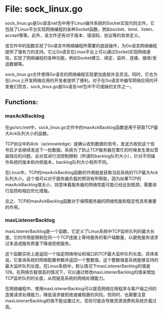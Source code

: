 # File: sock_linux.go

sock_linux.go是Go语言net包中用于Linux操作系统的Socket实现代码文件。它包括了Linux平台实现网络编程的各种Socket函数，例如socket、bind、listen、accept等等。此外，该文件还有对于版本、错误码、协议等的具体定义。

该文件中的函数实现了Go语言中网络编程所需要的底层操作，为Go语言网络编程提供了强有力的支持。它让Go语言在Linux平台上可以通过Socket实现网络通信，实现了网络编程的各种功能，例如Socket建立、绑定、监听、连接、接收/发送数据等。

sock_linux.go文件使得Go语言的网络编程实现更加底层并且灵活。同时，它也为在Linux上开发网络应用的开发者提供了便利。对于在Go语言中编写网络应用的开发者们而言，sock_linux.go是Go语言net包中不可或缺的文件之一。

## Functions:

### maxAckBacklog

在go/src/net中，sock_linux.go文件中的maxAckBacklog函数是用于获取TCP最大Ack队列大小的函数。

TCP协议中的Ack（acknowledge）是确认收到数据的信号，发送方收到这个信号后才会继续发送下一批数据。系统为了防止TCP服务器在繁忙的时候发生类似雪崩效应的问题，会对其进行流控制限制（所谓的backlog队列大小），针对不同操作系统的版本和内核版本，backlog队列大小有所不同。

在Linux中，TCP的maxAckBacklog函数的作用就是获取当前系统的TCP最大Ack队列大小。这个值可以对于服务器负载的预测有所帮助，因为如果TCP的maxAckBacklog值太小，则意味着服务器的网络性能可能已经达到瓶颈，需要进行监控和相应优化措施。

总之，TCP的maxAckBacklog函数对于保障服务器的网络性能和稳定性具有重要的作用。



### maxListenerBacklog

maxListenerBacklog是一个函数，它定义了Linux系统中TCP监听队列的最大长度。它的作用是限制在同一个TCP连接上等待服务的客户端数量，以避免服务请求过多造成服务质量下降或拒绝服务。

这个函数实际上是返回一个指定网络地址和端口的TCP最大监听队列长度。具体来说，它查询系统的网络配置参数并返回一个整数值，这个整数值是系统能够支持的最大监听队列长度。在Linux系统中，默认情况下maxListenerBacklog的值是128。在网络负载很高的情况下，可以通过修改maxListenerBacklog的值来增加TCP监听队列的长度，从而提高系统的网络处理能力。

在网络编程中，使用maxListenerBacklog可以提高网络应用程序与客户端之间的连接请求处理能力，降低请求被拒绝或被阻塞的风险。但同时，也需要注意maxListenerBacklog的值不能设置过大，否则可能会导致资源浪费和系统负载过高。



